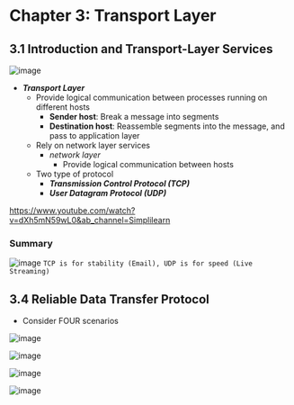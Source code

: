 # Chapter 3: Transport Layer
## 3.1 Introduction and Transport-Layer Services
![image](https://github.com/wtxd1234/Computer-Networks/assets/41671135/62e64600-76c1-47f7-9e86-3ac11f6b086c)

- ___Transport Layer___
  - Provide logical communication between processes running on different hosts
    - __Sender host__: Break a message into segments
    - __Destination host__: Reassemble segments into the message, and pass to application layer
  - Rely on network layer services
    - _network layer_
      - Provide logical communication between hosts
  - Two type of protocol
    - ___Transmission Control Protocol (TCP)___
    - ___User Datagram Protocol (UDP)___

https://www.youtube.com/watch?v=dXh5mN59wL0&ab_channel=Simplilearn

### Summary
![image](https://github.com/wtxd1234/Computer-Networks/assets/41671135/d34eab90-1adf-4d33-a404-788084922cbf)
`TCP is for stability (Email), UDP is for speed (Live Streaming)`

## 3.4 Reliable Data Transfer Protocol
- Consider FOUR scenarios

![image](https://github.com/wtxd1234/Computer-Networks/assets/41671135/8b3b1097-48b5-4dc8-b080-0839c1b088e5)
 
![image](https://github.com/wtxd1234/Computer-Networks/assets/41671135/f2aa82c6-5f25-47b9-8c03-2b357f5ba53f)

![image](https://github.com/wtxd1234/Computer-Networks/assets/41671135/f386d9d1-5dc7-4f28-9cdc-de4d0cae7fc0)

![image](https://github.com/wtxd1234/Computer-Networks/assets/41671135/c9d1bf3a-1eb9-495a-b64c-180ba3b7c21c)

